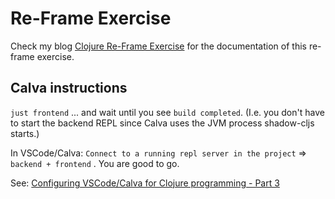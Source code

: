 # Re-Frame Exercise  <!-- omit in toc -->

Check my blog [Clojure Re-Frame Exercise](https://www.karimarttila.fi/clojure/2020/10/15/clojure-re-frame-exercise.html) for the documentation of this re-frame exercise.

## Calva instructions

`just frontend` ... and wait until you see `build completed`. (I.e. you don't have to start the backend REPL since Calva uses the JVM process shadow-cljs starts.)

In VSCode/Calva: `Connect to a running repl server in the project` => `backend + frontend` . You are good to go.

See: [Configuring VSCode/Calva for Clojure programming - Part 3](https://www.karimarttila.fi/clojure/2022/10/18/clojure-calva-part3.html)
